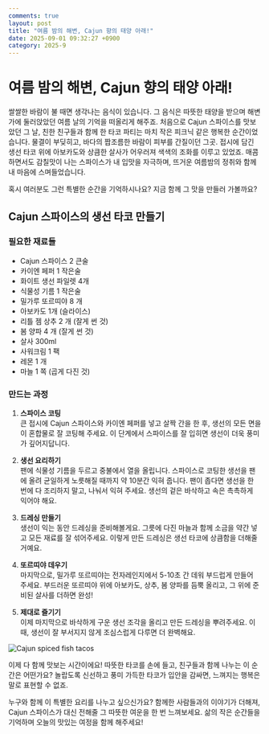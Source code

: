 ```yaml
---
comments: true
layout: post
title: "여름 밤의 해변, Cajun 향의 태양 아래!"
date: 2025-09-01 09:32:27 +0900
category: 2025-9
---
```


# 여름 밤의 해변, Cajun 향의 태양 아래!

쌀쌀한 바람이 불 때면 생각나는 음식이 있습니다. 그 음식은 따뜻한 태양을 받으며 해변가에 둘러앉았던 여름 날의 기억을 떠올리게 해주죠. 처음으로 Cajun 스파이스를 맛보았던 그 날, 친한 친구들과 함께 한 타코 파티는 마치 작은 피크닉 같은 행복한 순간이었습니다. 물결이 부딪히고, 바다의 짭조름한 바람이 피부를 간질이던 그곳. 접시에 담긴 생선 타코 위에 아보카도와 상큼한 살사가 어우러져 색색의 조화를 이루고 있었죠. 매콤하면서도 감칠맛이 나는 스파이스가 내 입맛을 자극하며, 뜨거운 여름밤의 정취와 함께 내 마음에 스며들었습니다.

혹시 여러분도 그런 특별한 순간을 기억하시나요? 지금 함께 그 맛을 만들러 가볼까요?

  
## Cajun 스파이스의 생선 타코 만들기

### 필요한 재료들
- Cajun 스파이스 2 큰술
- 카이엔 페퍼 1 작은술
- 화이트 생선 파일렛 4개
- 식물성 기름 1 작은술
- 밀가루 또르띠야 8 개
- 아보카도 1개 (슬라이스)
- 리틀 젬 상추 2 개 (잘게 썬 것)
- 봄 양파 4 개 (잘게 썬 것)
- 살사 300ml
- 사워크림 1 팩
- 레몬 1 개
- 마늘 1 쪽 (곱게 다진 것)

  

### 만드는 과정
1. **스파이스 코팅**  
   큰 접시에 Cajun 스파이스와 카이엔 페퍼를 넣고 살짝 간을 한 후, 생선의 모든 면을 이 혼합물로 잘 코팅해 주세요. 이 단계에서 스파이스를 잘 입히면 생선이 더욱 풍미가 깊어지답니다.

2. **생선 요리하기**  
   팬에 식물성 기름을 두르고 중불에서 열을 올립니다. 스파이스로 코팅한 생선을 팬에 올려 균일하게 노릇해질 때까지 약 10분간 익혀 줍니다. 팬이 좁다면 생선을 한 번에 다 조리하지 말고, 나눠서 익혀 주세요. 생선의 겉은 바삭하고 속은 촉촉하게 익어야 해요.

3. **드레싱 만들기**  
   생선이 익는 동안 드레싱을 준비해볼게요. 그릇에 다진 마늘과 함께 소금을 약간 넣고 모든 재료를 잘 섞어주세요. 이렇게 만든 드레싱은 생선 타코에 상큼함을 더해줄 거예요.

4. **또르띠야 데우기**  
   마지막으로, 밀가루 또르띠야는 전자레인지에서 5-10초 간 데워 부드럽게 만들어 주세요. 부드러운 또르띠야 위에 아보카도, 상추, 봄 양파를 듬뿍 올리고, 그 위에 준비된 살사를 더하면 완성!

5. **제대로 즐기기**  
   이제 마지막으로 바삭하게 구운 생선 조각을 올리고 만든 드레싱을 뿌려주세요. 이때, 생선이 잘 부서지지 않게 조심스럽게 다루면 더 완벽해요.

![Cajun spiced fish tacos](https://www.themealdb.com/images/media/meals/uvuyxu1503067369.jpg)

  
이제 다 함께 맛보는 시간이에요! 따뜻한 타코를 손에 들고, 친구들과 함께 나누는 이 순간은 어떤가요? 놀랍도록 신선하고 풍미 가득한 타코가 입안을 감싸면, 느껴지는 행복은 말로 표현할 수 없죠. 

누구와 함께 이 특별한 요리를 나누고 싶으신가요? 함께한 사람들과의 이야기가 더해져, Cajun 스파이스가 대신 전해줄 그 따뜻한 여운을 한 번 느껴보세요. 삶의 작은 순간들을 기억하며 오늘의 맛있는 여정을 함께 해주세요!